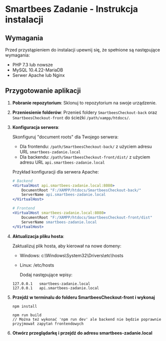 # Smartbees Zadanie - Instrukcja instalacji

## Wymagania

Przed przystąpieniem do instalacji upewnij się, że spełnione są następujące wymagania:

- PHP 7.3 lub nowsze
- MySQL 10.4.22-MariaDB
- Serwer Apache lub Nginx

## Przygotowanie aplikacji

1. **Pobranie repozytorium**: Sklonuj to repozytorium na swoje urządzenie.

2. **Przeniesienie folderów**: Przenieś foldery `SmartbeesCheckout-back` oraz `SmartbeesCheckout-front` do ścieżki `/path/xampp/htdocs/`.

3. **Konfiguracja serwera**:

   Skonfiguruj "document roots" dla Twojego serwera:

   - Dla frontendu: `/path/SmartbeesCheckout-back/` z użyciem adresu URL `smartbees-zadanie.local`
   - Dla backendu: `/path/SmartbeesCheckout-front/dist/` z użyciem adresu URL `api.smartbees-zadanie.local`

   Przykład konfiguracji dla serwera Apache:

   ```apache
   # Backend
   <VirtualHost api.smartbees-zadanie.local:8080>
       DocumentRoot "F:/XAMPP/htdocs/SmartbeesCheckout-back/"
       ServerName api.smartbees-zadanie.local
   </VirtualHost>

   # Frontend
   <VirtualHost smartbees-zadanie.local:8080>
       DocumentRoot "F:/XAMPP/htdocs/SmartbeesCheckout-front/dist"
       ServerName smartbees-zadanie.local
   </VirtualHost>
   ```
4. **Aktualizacja pliku hosta**:

   Zaktualizuj plik hosta, aby kierował na nowe domeny:

   - Windows: c:\Windows\System32\Drivers\etc\hosts
   - Linux: /etc/hosts
     
     Dodaj następujące wpisy:
    ```
    127.0.0.1   smartbees-zadanie.local
    127.0.0.1   api.smartbees-zadanie.local
    ```
5. **Przejdź w terminalu do folderu SmartbeesCheckout-front i wykonaj**
    ```
    npm install
    
    npm run build
    // Można też wykonać 'npm run dev' ale backend nie będzie poprawnie przyjmował zapytań frontendowych
    ```
6. **Otwórz przeglądarkę i przejdź do adresu smartbees-zadanie.local**
